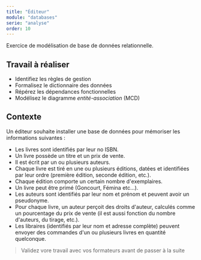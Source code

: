 ```yaml
---
title: "Éditeur"
module: "databases"
serie: "analyse"
order: 10
---
```


Exercice de modélisation de base de données relationnelle.

## Travail à réaliser

- Identifiez les règles de gestion
- Formalisez le dictionnaire des données
- Répérez les dépendances fonctionnelles
- Modélisez le diagramme *entité-association* (MCD)

## Contexte 

Un éditeur souhaite installer une base de données pour mémoriser les informations suivantes : 

-	Les livres sont identifiés par leur no ISBN. 
-	Un livre possède un titre et un prix de vente. 
-	Il est écrit par un ou plusieurs auteurs. 
-	Chaque livre est tiré en une ou plusieurs éditions, datées et identifiées par leur ordre (première édition, seconde édition, etc.). 
-	Chaque édition comporte un certain nombre d'exemplaires. 
-	Un livre peut être primé (Goncourt, Fémina etc...).
-	Les auteurs sont identifiés par leur nom et prénom et peuvent avoir un pseudonyme. 
-	Pour chaque livre, un auteur perçoit des droits d'auteur, calculés comme un pourcentage du prix de vente (il est aussi fonction du nombre d'auteurs, du tirage, etc.).
-	Les libraires (identifiés par leur nom et adresse complète) peuvent envoyer des commandes d'un ou plusieurs livres en quantité quelconque. 


> Validez vore travail avec vos formateurs avant de passer à la suite
